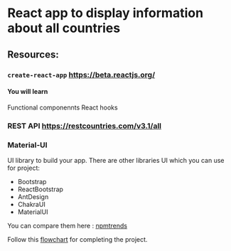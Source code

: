 # React app to display information about all countries

## Resources:

### `create-react-app` https://beta.reactjs.org/

#### You will learn

Functional componennts
React hooks

### REST API https://restcountries.com/v3.1/all

### Material-UI

UI library to build your app.
There are other libraries UI which you can use for project:

- Bootstrap
- ReactBootstrap
- AntDesign
- ChakraUI
- MaterialUI

You can compare them here : [npmtrends](https://npmtrends.com/@chakra-ui/react-vs-antd-vs-bootstrap-vs-material-ui-vs-react-bootstrap)

Follow this [flowchart](https://drive.google.com/file/d/1dSepwGUoxAbA7tITK6WoPVyfS_6mWIHC/view?usp=sharing) for completing the project.
